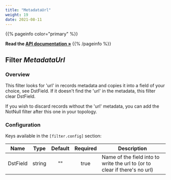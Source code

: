 ```yaml
---
title: "MetadataUrl"
weight: 19
date: 2021-08-11
---
```

{{% pageinfo color="primary" %}}

**Read the [API documentation &raquo;](https://pkg.go.dev/github.com/AdRoll/baker/filter#MetadataUrl)**
{{% /pageinfo %}}

## Filter *MetadataUrl*

### Overview

This filter looks for 'url' in records metadata and copies it into a field of your choice, see DstField.
If it doesn't find the 'url' in the metadata, this filter clear DstField.

If you wish to discard records without the 'url' metadata, you can add the NotNull filter after this one in your topology.


### Configuration

Keys available in the `[filter.config]` section:

|Name|Type|Default|Required|Description|
|----|:--:|:-----:|:------:|-----------|
| DstField| string| ""| true| Name of the field into to write the url to (or to clear if there's no url)|

